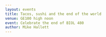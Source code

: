 ```yaml
---
layout: events
title: Tacos, sushi and the end of the world
venue: GE100 high noon
event: Celebrate the end of BIOL 480
author: Mike Hallett
---
```



